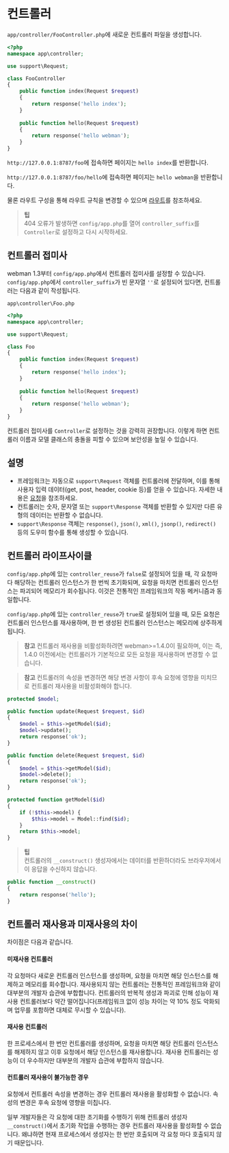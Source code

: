 # 컨트롤러

`app/controller/FooController.php`에 새로운 컨트롤러 파일을 생성합니다.

```php
<?php
namespace app\controller;

use support\Request;

class FooController
{
    public function index(Request $request)
    {
        return response('hello index');
    }
    
    public function hello(Request $request)
    {
        return response('hello webman');
    }
}
```

`http://127.0.0.1:8787/foo`에 접속하면 페이지는 `hello index`를 반환합니다.

`http://127.0.0.1:8787/foo/hello`에 접속하면 페이지는 `hello webman`을 반환합니다.

물론 라우트 구성을 통해 라우트 규칙을 변경할 수 있으며 [라우트](route.md)를 참조하세요.

> **팁**  
> 404 오류가 발생하면 `config/app.php`를 열어 `controller_suffix`를 `Controller`로 설정하고 다시 시작하세요.

## 컨트롤러 접미사
webman 1.3부터 `config/app.php`에서 컨트롤러 접미사를 설정할 수 있습니다. `config/app.php`에서 `controller_suffix`가 빈 문자열 `''`로 설정되어 있다면, 컨트롤러는 다음과 같이 작성됩니다.

`app\controller\Foo.php`

```php
<?php
namespace app\controller;

use support\Request;

class Foo
{
    public function index(Request $request)
    {
        return response('hello index');
    }
    
    public function hello(Request $request)
    {
        return response('hello webman');
    }
}
```

컨트롤러 접미사를 `Controller`로 설정하는 것을 강력히 권장합니다. 이렇게 하면 컨트롤러 이름과 모델 클래스의 충돌을 피할 수 있으며 보안성을 높일 수 있습니다.

## 설명
- 프레임워크는 자동으로 `support\Request` 객체를 컨트롤러에 전달하며, 이를 통해 사용자 입력 데이터(get, post, header, cookie 등)를 얻을 수 있습니다. 자세한 내용은 [요청](request.md)을 참조하세요.
- 컨트롤러는 숫자, 문자열 또는 `support\Response` 객체를 반환할 수 있지만 다른 유형의 데이터는 반환할 수 없습니다.
- `support\Response` 객체는 `response()`, `json()`, `xml()`, `jsonp()`, `redirect()` 등의 도우미 함수를 통해 생성할 수 있습니다.

## 컨트롤러 라이프사이클

`config/app.php`에 있는 `controller_reuse`가 `false`로 설정되어 있을 때, 각 요청마다 해당하는 컨트롤러 인스턴스가 한 번씩 초기화되며, 요청을 마치면 컨트롤러 인스턴스는 파괴되어 메모리가 회수됩니다. 이것은 전통적인 프레임워크의 작동 메커니즘과 동일합니다.

`config/app.php`에 있는 `controller_reuse`가 `true`로 설정되어 있을 때, 모든 요청은 컨트롤러 인스턴스를 재사용하며, 한 번 생성된 컨트롤러 인스턴스는 메모리에 상주하게 됩니다.

> **참고**
> 컨트롤러 재사용을 비활성화하려면 webman>=1.4.0이 필요하며, 이는 즉, 1.4.0 이전에서는 컨트롤러가 기본적으로 모든 요청을 재사용하며 변경할 수 없습니다.

> **참고**
> 컨트롤러의 속성을 변경하면 해당 변경 사항이 후속 요청에 영향을 미치므로 컨트롤러 재사용을 비활성화해야 합니다.

```php
protected $model;

public function update(Request $request, $id)
{
    $model = $this->getModel($id);
    $model->update();
    return response('ok');
}

public function delete(Request $request, $id)
{
    $model = $this->getModel($id);
    $model->delete();
    return response('ok');
}

protected function getModel($id)
{
    if (!$this->model) {
        $this->model = Model::find($id);
    }
    return $this->model;
}
```

> **팁**  
> 컨트롤러의 `__construct()` 생성자에서는 데이터를 반환하더라도 브라우저에서 이 응답을 수신하지 않습니다.

```php
public function __construct()
{
    return response('hello');
}
```

## 컨트롤러 재사용과 미재사용의 차이
차이점은 다음과 같습니다.

#### 미재사용 컨트롤러
각 요청마다 새로운 컨트롤러 인스턴스를 생성하며, 요청을 마치면 해당 인스턴스를 해제하고 메모리를 회수합니다. 재사용되지 않는 컨트롤러는 전통적인 프레임워크와 같이 대부분의 개발자 습관에 부합합니다. 컨트롤러의 반복적 생성과 파괴로 인해 성능이 재사용 컨트롤러보다 약간 떨어집니다(프레임워크 없이 성능 차이는 약 10% 정도 악화되며 업무를 포함하면 대체로 무시할 수 있습니다).

#### 재사용 컨트롤러
한 프로세스에서 한 번만 컨트롤러를 생성하며, 요청을 마치면 해당 컨트롤러 인스턴스를 해제하지 않고 이후 요청에서 해당 인스턴스를 재사용합니다. 재사용 컨트롤러는 성능이 더 우수하지만 대부분의 개발자 습관에 부합하지 않습니다.

#### 컨트롤러 재사용이 불가능한 경우
요청에서 컨트롤러 속성을 변경하는 경우 컨트롤러 재사용을 활성화할 수 없습니다. 속성의 변경은 후속 요청에 영향을 미칩니다.

일부 개발자들은 각 요청에 대한 초기화를 수행하기 위해 컨트롤러 생성자 `__construct()`에서 초기화 작업을 수행하는 경우 컨트롤러 재사용을 활성화할 수 없습니다. 왜냐하면 현재 프로세스에서 생성자는 한 번만 호출되며 각 요청 마다 호출되지 않기 때문입니다.
